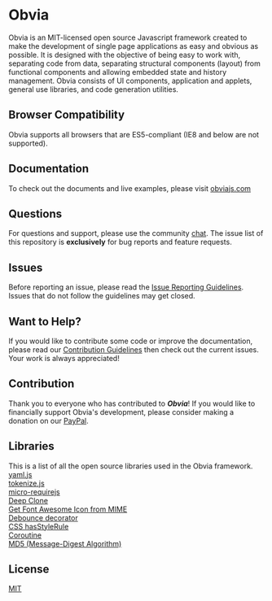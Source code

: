 # Obvia
Obvia is an MIT-licensed open source Javascript framework created to make the development of single page applications as easy and obvious as possible. It is designed with the objective of being easy to work with, separating code from data, separating structural components (layout) from functional components and allowing embedded state and history management. Obvia consists of UI components, application and applets, general use libraries, and code generation utilities.

## Browser Compatibility
Obvia supports all browsers that are ES5-compliant (IE8 and below are not supported).

## Documentation
To check out the documents and live examples, please visit [obviajs.com]

## Questions
For questions and support, please use the community [chat]. The issue list of this repository is **exclusively** for bug reports and feature requests.

## Issues
Before reporting an issue, please read the [Issue Reporting Guidelines]. Issues that do not follow the guidelines may get closed.

## Want to Help?
If you would like to contribute some code or improve the documentation, please read our [Contribution Guidelines] then check out the current issues. Your work is always appreciated!

## Contribution
Thank you to everyone who has contributed to ***Obvia***!
If you would like to financially support Obvia's development, please consider making a donation on our [PayPal].

## Libraries
This is a list of all the open source libraries used in the Obvia framework.
[yaml.js]\
[tokenize.js]\
[micro-requirejs]\
[Deep Clone]\
[Get Font Awesome Icon from MIME]\
[Debounce decorator]\
[CSS hasStyleRule]\
[Coroutine]\
[MD5 (Message-Digest Algorithm)]

## License
[MIT]

[obviajs.com]: https://obviajs.com/
[Issue Reporting Guidelines]: https://github.com/obviajs/obvia/blob/master/.github/CONTRIBUTING.md#issue-reporting-guidelines
[Contribution Guidelines]: https://github.com/obviajs/obvia/blob/master/.github/CONTRIBUTING.md
[PayPal]: https://paypal.me/obviajs
[MIT]: https://opensource.org/licenses/MIT
[chat]: https://discord.gg/bYd5A2Q
[yaml.js]: https://github.com/jeremyfa/yaml.js/blob/develop/dist/yaml.js
[tokenize.js]: https://gist.github.com/BonsaiDen/1810887
[micro-requirejs]: https://github.com/dsheiko/micro-requirejs
[Deep Clone]: https://github.com/mbrowne/simpleoo.js/blob/master/simpleoo.js
[Get Font Awesome Icon from MIME]: https://gist.github.com/colemanw/9c9a12aae16a4bfe2678de86b661d922#gistcomment-2632557
[Debounce decorator]: https://medium.freecodecamp.org/here-are-a-few-function-decorators-you-can-write-from-scratch-488549fe8f86
[CSS hasStyleRule]: https://stackoverflow.com/a/46589334
[Coroutine]: https://github.com/antivanov/coroutine.js
[MD5 (Message-Digest Algorithm)]: http://www.webtoolkit.info/